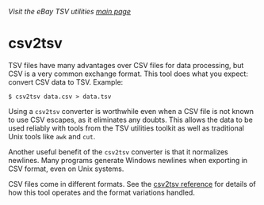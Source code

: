 _Visit the eBay TSV utilities [main page](../README.md)_

# csv2tsv

TSV files have many advantages over CSV files for data processing, but CSV is a very common exchange format. This tool does what you expect: convert CSV data to TSV. Example:
```
$ csv2tsv data.csv > data.tsv
```

Using a `csv2tsv` converter is worthwhile even when a CSV file is not known to use CSV escapes, as it eliminates any doubts. This allows the data to be used reliably with tools from the TSV utilities toolkit as well as traditional Unix tools like `awk` and `cut`.

Another useful benefit of the `csv2tsv` converter is that it normalizes newlines. Many programs generate Windows newlines when exporting in CSV format, even on Unix systems.

CSV files come in different formats. See the [csv2tsv reference](../docs/ToolReference.md#csv2tsv-reference) for details of how this tool operates and the format variations handled.
